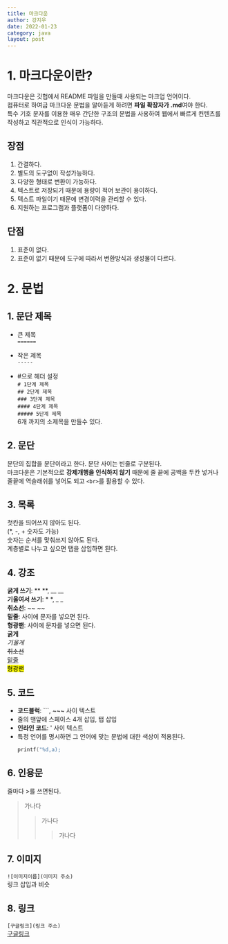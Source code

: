 ```yaml
---
title: 마크다운
author: 강지우
date: 2022-01-23
category: java
layout: post
---
```


# 1. 마크다운이란?  
마크다운은 깃헙에서 README 파일을 만들때 사용되는 마크업 언어이다.  
컴퓨터로 하여금 마크다운 문법을 알아듣게 하려면 **파일 확장자가 .md**여야 한다.    
특수 기호 문자를 이용한 매우 간단한 구조의 문법을 사용하여 웹에서 빠르게 컨텐츠를 작성하고 직관적으로 인식이 가능하다.  
  
## 장점  
1. 간결하다.  
2. 별도의 도구없이 작성가능하다.  
3. 다양한 형태로 변환이 가능하다.  
4. 텍스트로 저장되기 때문에 용량이 적어 보관이 용이하다.  
5. 텍스트 파일이기 때문에 변경이력을 관리할 수 있다.  
6. 지원하는 프로그램과 플랫폼이 다양하다.  

## 단점  
1. 표준이 없다.  
2. 표준이 없기 때문에 도구에 따라서 변환방식과 생성물이 다르다.  

# 2. 문법    
## 1. 문단 제목  
+ 큰 제목      
  `======`  

+ 작은 제목          
  `-----`  

+ #으로 헤더 설정    
    `# 1단계 제목`  
    `## 2단계 제목`  
    `### 3단계 제목`  
    `#### 4단계 제목`  
    `##### 5단계 제목`      
  6개 까지의 소제목을 만들수 있다.      

## 2. 문단  
문단의 집합을 문단이라고 한다. 문단 사이는 빈줄로 구분된다.  
마크다운은 기본적으로 **강제개행을 인식하지 않기** 때문에
줄 끝에 공백을 두칸 넣거나 줄끝에 역슬래쉬를 넣어도 되고 `<br>`를 활용할 수 있다.  

## 3. 목록  
첫칸을 띄어쓰지 않아도 된다.  
(*, -, + 숫자도 가능)  
숫자는 순서를 맞춰쓰지 않아도 된다.  
계층별로 나누고 싶으면 탭을 삽입하면 된다.  

## 4. 강조  
**굵게 쓰기**:  ** **, __ __  
**기울여서 쓰기**: * *, _ _  
**취소선**: ~~ ~~  
**밑줄**: <u> </u> 사이에 문자를 넣으면 된다.  
**형광팬**: <mark></mark> 사이에 문자를 넣으면 된다.  
    **굵게**  
    _기울게_  
    ~~취소선~~  
    <u>밑줄</u>  
    <mark>형광팬</mark>  

## 5. 코드  
- **코드블럭**: ```, \~\~~ 사이 텍스트
- 줄의 맨앞에 스페이스 4개 삽입, 탭 삽입
- **인라인 코드**: \' 사이 텍스트
- 특정 언어를 명시하면 그 언어에 맞는 문법에 대한 색상이 적용된다.
    ``` c
    printf("%d,a);
    ```  

## 6. 인용문  
줄마다 >를 쓰면된다.  
> 가나다
>> 가나다
>>> 가나다  
  
## 7. 이미지  
`![이미지이름](이미지 주소)`  
링크 삽입과 비슷  

## 8. 링크  
`[구글링크](링크 주소)`  
[구글링크](https://www.google.co.kr/)  
  


    


             
    
         


    
            